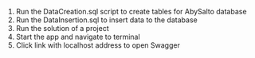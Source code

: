1. Run the DataCreation.sql script to create tables for AbySalto database
2. Run the DataInsertion.sql to insert data to the database
3. Run the solution of a project
4. Start the app and navigate to terminal
5. Click link with localhost address to open Swagger
   
